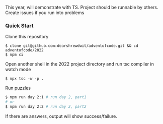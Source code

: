 This year, will demonstrate with TS. Project should be runnable by others. Create issues if you run into problems

### Quick Start
Clone this repository
```
$ clone git@github.com:dearshrewdwit/adventofcode.git && cd adventofcode/2022
$ npm ci

```

Open another shell in the 2022 project directory and run tsc compiler in watch mode
```
$ npx tsc -w -p .
```

Run puzzles
```sh
$ npm run day 2:1 # run day 2, part1
# or
$ npm run day 2:2 # run day 2, part2
```
If there are answers, output will show success/failure.
